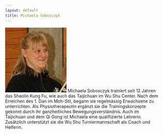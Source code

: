 ```yaml
---
layout: default
title: Michaela Sobosczyk
---
```


<img class="ifloat-left" src="/images/michaela-sobo.jpg" alt="Michaela Sobosczyk" width="200px">
Michaela Sobosczyk trainiert seit 12 Jahren das Shaolin Kung Fu, wie auch das Taijichuan im Wu Shu Center. Nach dem Erreichen des 1. Dan im Moh-Stil, begann sie regelmässig Erwachsene zu unterrichten. Als Physiotherapeutin ergänzt sie die Trainingskonzepte gekonnt durch ihr ganzheitliches Bewegungsverständnis. Auch im Taijichuan und dem Qi Gong ist Michaela eine qualifizierte Lehrerin. Zusätzlich unterstützt sie die Wu Shu Turniermannschaft als Coach und Helferin.